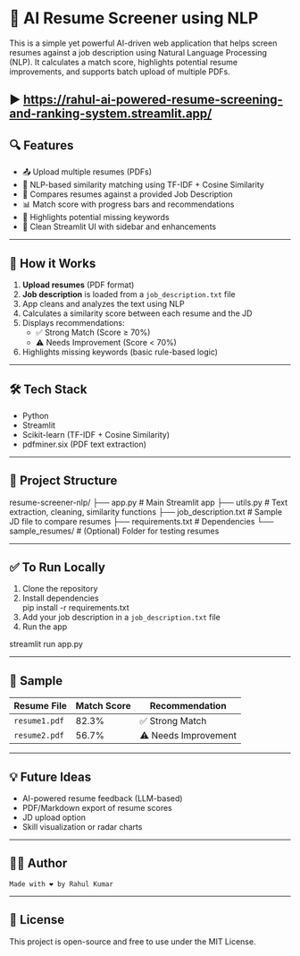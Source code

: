 # 📄 AI Resume Screener using NLP

This is a simple yet powerful AI-driven web application that helps screen resumes against a job description using Natural Language Processing (NLP). It calculates a match score, highlights potential resume improvements, and supports batch upload of multiple PDFs.

▶️ https://rahul-ai-powered-resume-screening-and-ranking-system.streamlit.app/
---

## 🔍 Features

- 📤 Upload multiple resumes (PDFs)
- 🧠 NLP-based similarity matching using TF-IDF + Cosine Similarity
- 📌 Compares resumes against a provided Job Description
- 📊 Match score with progress bars and recommendations
- 🔎 Highlights potential missing keywords
- 🎨 Clean Streamlit UI with sidebar and enhancements

---

## 🚀 How it Works

1. **Upload resumes** (PDF format)
2. **Job description** is loaded from a `job_description.txt` file
3. App cleans and analyzes the text using NLP
4. Calculates a similarity score between each resume and the JD
5. Displays recommendations:
   - ✅ Strong Match (Score ≥ 70%)
   - ⚠️ Needs Improvement (Score < 70%)
6. Highlights missing keywords (basic rule-based logic)

---

## 🛠️ Tech Stack

- Python
- Streamlit
- Scikit-learn (TF-IDF + Cosine Similarity)
- pdfminer.six (PDF text extraction)

---

## 📁 Project Structure

resume-screener-nlp/ ├── app.py # Main Streamlit app ├── utils.py # Text extraction, cleaning, similarity functions ├── job_description.txt # Sample JD file to compare resumes ├── requirements.txt # Dependencies └── sample_resumes/ # (Optional) Folder for testing resumes

---

## ✅ To Run Locally

1. Clone the repository  
2. Install dependencies  
    pip install -r requirements.txt
3. Add your job description in a `job_description.txt` file  
4. Run the app  

streamlit run app.py

---

## 📌 Sample

| Resume File       | Match Score | Recommendation       |
|-------------------|-------------|----------------------|
| `resume1.pdf`     | 82.3%       | ✅ Strong Match       |
| `resume2.pdf`     | 56.7%       | ⚠️ Needs Improvement |

---

## 💡 Future Ideas

- AI-powered resume feedback (LLM-based)
- PDF/Markdown export of resume scores
- JD upload option
- Skill visualization or radar charts

---

## 🧑‍💻 Author

    Made with ❤️ by Rahul Kumar

---

## 📜 License

This project is open-source and free to use under the MIT License.
